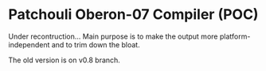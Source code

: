 # Patchouli Oberon-07 Compiler (POC)

Under recontruction... Main purpose is to make the output more platform-independent and to trim down the bloat. 

The old version is on v0.8 branch.
